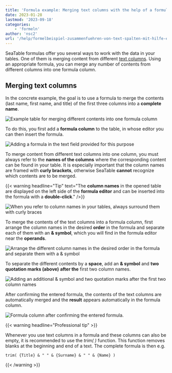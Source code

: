 ```yaml
---
title: 'Formula example: Merging text columns with the help of a formula'
date: 2023-01-28
lastmod: '2023-09-18'
categories:
    - 'formeln'
author: 'nsc2'
url: '/help/formelbeispiel-zusammenfuehren-von-text-spalten-mit-hilfe-einer-formel'
---
```


SeaTable formulas offer you several ways to work with the data in your tables. One of them is merging content from different [text columns](https://seatable.io/en/docs/text-und-zahlen/die-spalten-text-und-formatierter-text/). Using an appropriate formula, you can merge any number of contents from different columns into one formula column.

## Merging text columns

In the concrete example, the goal is to use a formula to merge the contents (last name, first name, and title) of the first three columns into a **complete name**.

![Example table for merging different contents into one formula column](https://seatable.io/wp-content/uploads/2023/01/example-table-zusammenfuehren-von-inhalten-mit-Formel.png)

To do this, you first add a **formula column** to the table, in whose editor you can then insert the formula.

![Adding a formula in the text field provided for this purpose](https://seatable.io/wp-content/uploads/2023/01/insert-formular-example-1.png)

To merge content from different text columns into one column, you must always refer to the **names of the columns** where the corresponding content can be found in your table. It is especially important that the column names are framed with **curly brackets**, otherwise SeaTable **cannot** recognize which contents are to be merged.

{{< warning  headline="Tip"  text="The **column names** in the opened table are displayed on the left side of the **formula editor** and can be inserted into the formula with a **double-click**." />}}

![When you refer to column names in your tables, always surround them with curly braces](https://seatable.io/wp-content/uploads/2023/01/verweis-auf-spaltennamen-in-formel-beispiel-2.png)

To merge the contents of the text columns into a formula column, first arrange the column names in the desired **order** in the formula and separate each of them with an **& symbol**, which you will find in the formula editor near the **operands**.

![Arrange the different column names in the desired order in the formula and separate them with a & symbol](https://seatable.io/wp-content/uploads/2023/01/insert-symbols.png)

To separate the different contents by a **space**, add an **& symbol** and **two quotation marks (above)** **after the** first two column names.

![Adding an additional & symbol and two quotation marks after the first two column names](https://seatable.io/wp-content/uploads/2023/01/insert-and-22-22-to-the-formular.png)

After confirming the entered formula, the contents of the text columns are automatically merged and the **result** appears automatically in the formula column.

![Formula column after confirming the entered formula.](https://seatable.io/wp-content/uploads/2023/01/table-example-2-after-formular.png)

{{< warning  headline="Professional tip" >}}

Whenever you use text columns in a formula and these columns can also be empty, it is recommended to use the _trim( )_ function. This function removes blanks at the beginning and end of a text. The complete formula is then e.g.

```
trim( {Title} & " " & {Surname} & " " & {Name} )
```

{{< /warning >}}
